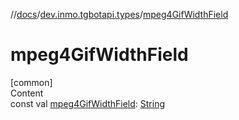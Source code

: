 //[docs](../../index.md)/[dev.inmo.tgbotapi.types](index.md)/[mpeg4GifWidthField](mpeg4-gif-width-field.md)



# mpeg4GifWidthField  
[common]  
Content  
const val [mpeg4GifWidthField](mpeg4-gif-width-field.md): [String](https://kotlinlang.org/api/latest/jvm/stdlib/kotlin/-string/index.html)  



